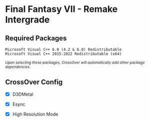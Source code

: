 # Final Fantasy VII - Remake Intergrade

## Required Packages
```
Microsoft Visual C++ 6.0 (4.2 & 6.0) Redistributable
Microsoft Visual C++ 2015-2022 Redistributable (x64)
```
<sup><i>Upon selecting these packages, CrossOver will automatically add other package dependencies.</i></sup>

## CrossOver Config
- [x] D3DMetal
- [x] Esync
- [x] High Resolution Mode

